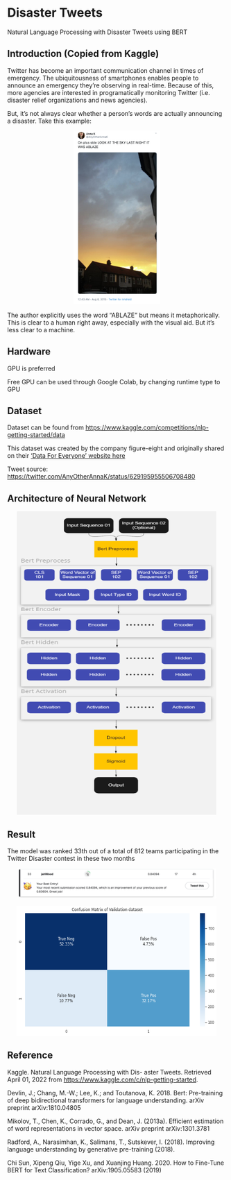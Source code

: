 # Disaster Tweets
Natural Language Processing with Disaster Tweets using BERT

## Introduction (Copied from Kaggle)
Twitter has become an important communication channel in times of emergency.
The ubiquitousness of smartphones enables people to announce an emergency they’re observing in real-time. Because of this, more agencies are interested in programatically monitoring Twitter (i.e. disaster relief organizations and news agencies).

But, it’s not always clear whether a person’s words are actually announcing a disaster. Take this example:
<p align="center">
  <img width="200" height="400" src=images/tweet.png>
</p>
The author explicitly uses the word “ABLAZE” but means it metaphorically. This is clear to a human right away, especially with the visual aid. But it’s less clear to a machine.

## Hardware
GPU is preferred

Free GPU can be used through Google Colab, by changing runtime type to GPU

## Dataset
Dataset can be found from https://www.kaggle.com/competitions/nlp-getting-started/data

This dataset was created by the company figure-eight and originally shared on their [‘Data For Everyone’ website here](https://appen.com/pre-labeled-datasets/)

Tweet source: https://twitter.com/AnyOtherAnnaK/status/629195955506708480

## Architecture of Neural Network
<p align="center">
  <img width="460" height="700" src=images/model_layout.PNG>
</p>

## Result
The model was ranked 33th out of a total of 812
teams participating in the Twitter Disaster contest in these
two months
<p align="center">
  <img width="460" height="70" src=images/leaderboard.png>
</p>

<p align="center">
  <img width="460" height="300" src=images/matrix.PNG>
</p>

## Reference
Kaggle. Natural Language Processing with Dis- aster Tweets. Retrieved April 01, 2022 from https://www.kaggle.com/c/nlp-getting-started.

Devlin, J.; Chang, M.-W.; Lee, K.; and Toutanova, K. 2018. Bert: Pre-training of deep bidirectional transformers for language understanding. arXiv preprint arXiv:1810.04805

Mikolov, T., Chen, K., Corrado, G., and Dean, J. (2013a). Efficient estimation of word representations in vector space. arXiv preprint arXiv:1301.3781

Radford, A., Narasimhan, K., Salimans, T., Sutskever, I. (2018). Improving language understanding by generative pre-training (2018).

Chi Sun, Xipeng Qiu, Yige Xu, and Xuanjing Huang. 2020. How to Fine-Tune BERT for Text Classification? arXiv:1905.05583 (2019)
